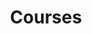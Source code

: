 ---
# An instance of the Accomplishments widget.
# Documentation: https://wowchemy.com/docs/page-builder/
active: true
widget: accomplishments

# This file represents a page section.
headless: true

# Order that this section appears on the page.
weight: 50

# Note: `&shy;` is used to add a 'soft' hyphen in a long heading.
title: 'Courses'
subtitle:

# Date format
#   Refer to https://wowchemy.com/docs/customization/#date-format
date_format: Jan 2006

# Accomplishments.
#   Add/remove as many `item` blocks below as you like.
#   `title`, `organization`, and `date_start` are the required parameters.
#   Leave other parameters empty if not required.
#   Begin multi-line descriptions with YAML's `|2-` multi-line prefix.
item:
  - certificate_url: https://www.coursera.org
    date_end: ''
    date_start: '2021-01-01'
    description: ''
    organization: Coursera
    organization_url: https://www.coursera.org
    title: 'Modern Robotics, Course : 1 Foundations of Robot Motion'
    url: 'https://coursera.org/share/575c2053cc12fef9abebe51b6201d410'
  - certificate_url: https://www.coursera.org
    date_end: ''
    date_start: '2021-01-01'
    description: ''
    organization: Coursera
    organization_url: https://www.coursera.org
    title: 'Robotics: Computation Motion Planning'
    url: 'https://coursera.org/share/0ec93a459c9d30824c0bfea3ea02da8a'
  - certificate_url: https://www.coursera.org
    date_end: ''
    date_start: '2021-01-01'
    description: ''
    organization: Coursera
    organization_url: https://www.coursera.org
    title: 'Robotics: Aerial Robotics'
    url: 'https://coursera.org/share/87d1bc004f43a67c3dfb9a9d7cd911e8'
  - certificate_url: https://www.coursera.org
    date_end: ''
    date_start: '2021-01-01'
    description: ''
    organization: Coursera
    organization_url: https://www.coursera.org
    title: 'IoT (Internet of Things) Wireless & Cloud Computing Emerging Technologies'
    url: 'https://coursera.org/share/d3d7645a2b3912db4b7c84ff250a729a'

    

design:
  columns: '2'
---